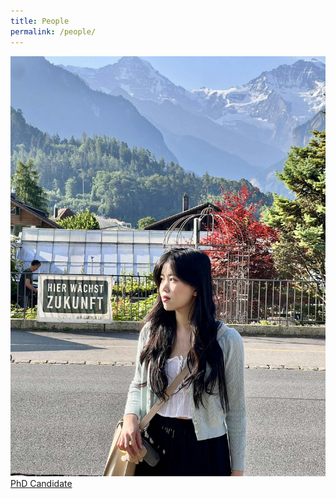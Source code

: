```yaml
---
title: People
permalink: /people/
---
```


<div class="text-center">
  <img src="./assets/images/anhdang.jpg" class="img-thumbnail" alt="anhdang">
  <div class="mt-2">
    <a href="/about/" class="text-decoration-none">PhD Candidate</a>
  </div>
</div>
